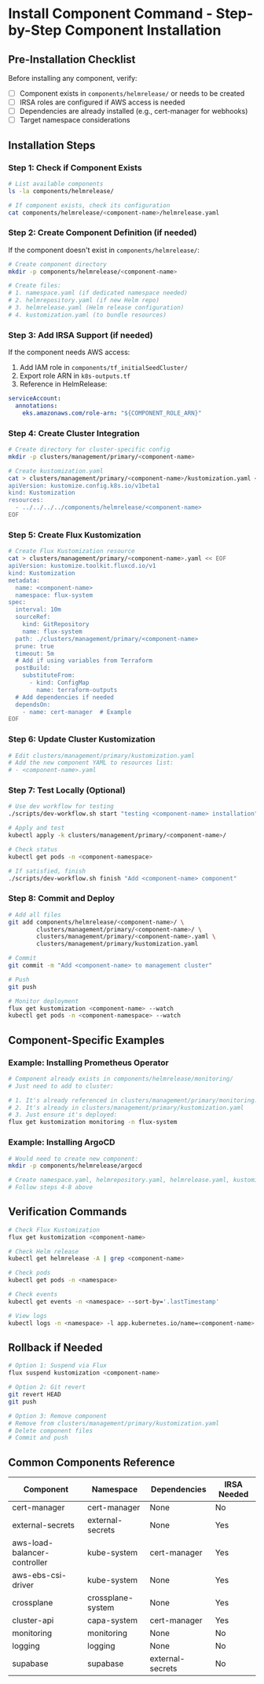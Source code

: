 # Install Component Command - Step-by-Step Component Installation

## Pre-Installation Checklist
Before installing any component, verify:
- [ ] Component exists in `components/helmrelease/` or needs to be created
- [ ] IRSA roles are configured if AWS access is needed
- [ ] Dependencies are already installed (e.g., cert-manager for webhooks)
- [ ] Target namespace considerations

## Installation Steps

### Step 1: Check if Component Exists
```bash
# List available components
ls -la components/helmrelease/

# If component exists, check its configuration
cat components/helmrelease/<component-name>/helmrelease.yaml
```

### Step 2: Create Component Definition (if needed)
If the component doesn't exist in `components/helmrelease/`:

```bash
# Create component directory
mkdir -p components/helmrelease/<component-name>

# Create files:
# 1. namespace.yaml (if dedicated namespace needed)
# 2. helmrepository.yaml (if new Helm repo)
# 3. helmrelease.yaml (Helm release configuration)
# 4. kustomization.yaml (to bundle resources)
```

### Step 3: Add IRSA Support (if needed)
If the component needs AWS access:

1. Add IAM role in `components/tf_initialSeedCluster/`
2. Export role ARN in `k8s-outputs.tf`
3. Reference in HelmRelease:
```yaml
serviceAccount:
  annotations:
    eks.amazonaws.com/role-arn: "${COMPONENT_ROLE_ARN}"
```

### Step 4: Create Cluster Integration
```bash
# Create directory for cluster-specific config
mkdir -p clusters/management/primary/<component-name>

# Create kustomization.yaml
cat > clusters/management/primary/<component-name>/kustomization.yaml << EOF
apiVersion: kustomize.config.k8s.io/v1beta1
kind: Kustomization
resources:
  - ../../../../components/helmrelease/<component-name>
EOF
```

### Step 5: Create Flux Kustomization
```bash
# Create Flux Kustomization resource
cat > clusters/management/primary/<component-name>.yaml << EOF
apiVersion: kustomize.toolkit.fluxcd.io/v1
kind: Kustomization
metadata:
  name: <component-name>
  namespace: flux-system
spec:
  interval: 10m
  sourceRef:
    kind: GitRepository
    name: flux-system
  path: ./clusters/management/primary/<component-name>
  prune: true
  timeout: 5m
  # Add if using variables from Terraform
  postBuild:
    substituteFrom:
      - kind: ConfigMap
        name: terraform-outputs
  # Add dependencies if needed
  dependsOn:
    - name: cert-manager  # Example
EOF
```

### Step 6: Update Cluster Kustomization
```bash
# Edit clusters/management/primary/kustomization.yaml
# Add the new component YAML to resources list:
# - <component-name>.yaml
```

### Step 7: Test Locally (Optional)
```bash
# Use dev workflow for testing
./scripts/dev-workflow.sh start "testing <component-name> installation"

# Apply and test
kubectl apply -k clusters/management/primary/<component-name>/

# Check status
kubectl get pods -n <component-namespace>

# If satisfied, finish
./scripts/dev-workflow.sh finish "Add <component-name> component"
```

### Step 8: Commit and Deploy
```bash
# Add all files
git add components/helmrelease/<component-name>/ \
        clusters/management/primary/<component-name>/ \
        clusters/management/primary/<component-name>.yaml \
        clusters/management/primary/kustomization.yaml

# Commit
git commit -m "Add <component-name> to management cluster"

# Push
git push

# Monitor deployment
flux get kustomization <component-name> --watch
kubectl get pods -n <component-namespace> --watch
```

## Component-Specific Examples

### Example: Installing Prometheus Operator
```bash
# Component already exists in components/helmrelease/monitoring/
# Just need to add to cluster:

# 1. It's already referenced in clusters/management/primary/monitoring.yaml
# 2. It's already in clusters/management/primary/kustomization.yaml
# 3. Just ensure it's deployed:
flux get kustomization monitoring -n flux-system
```

### Example: Installing ArgoCD
```bash
# Would need to create new component:
mkdir -p components/helmrelease/argocd

# Create namespace.yaml, helmrepository.yaml, helmrelease.yaml, kustomization.yaml
# Follow steps 4-8 above
```

## Verification Commands
```bash
# Check Flux Kustomization
flux get kustomization <component-name>

# Check Helm release
kubectl get helmrelease -A | grep <component-name>

# Check pods
kubectl get pods -n <namespace>

# Check events
kubectl get events -n <namespace> --sort-by='.lastTimestamp'

# View logs
kubectl logs -n <namespace> -l app.kubernetes.io/name=<component-name>
```

## Rollback if Needed
```bash
# Option 1: Suspend via Flux
flux suspend kustomization <component-name>

# Option 2: Git revert
git revert HEAD
git push

# Option 3: Remove component
# Remove from clusters/management/primary/kustomization.yaml
# Delete component files
# Commit and push
```

## Common Components Reference

| Component | Namespace | Dependencies | IRSA Needed |
|-----------|-----------|--------------|-------------|
| cert-manager | cert-manager | None | No |
| external-secrets | external-secrets | None | Yes |
| aws-load-balancer-controller | kube-system | cert-manager | Yes |
| aws-ebs-csi-driver | kube-system | None | Yes |
| crossplane | crossplane-system | None | Yes |
| cluster-api | capa-system | cert-manager | Yes |
| monitoring | monitoring | None | No |
| logging | logging | None | No |
| supabase | supabase | external-secrets | No |